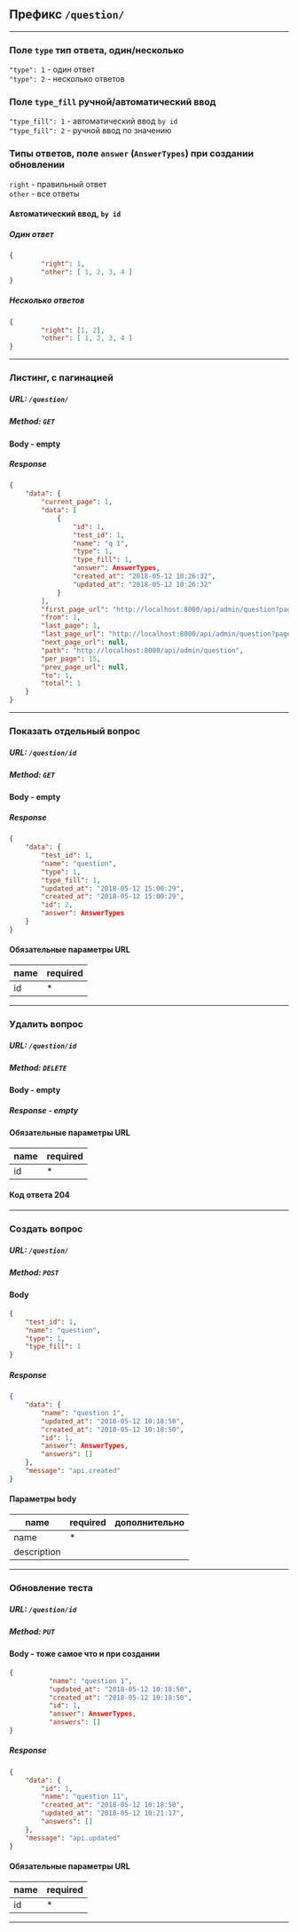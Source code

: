 
## Префикс `/question/`


---
### Поле `type` тип ответа, один/несколько
`"type": 1` - один ответ  
`"type": 2` - несколько ответов

### Поле `type_fill` ручной/автоматический ввод
`"type_fill": 1` - автоматический ввод `by id`  
`"type_fill": 2` - ручной ввод по значению

### Типы ответов, поле `answer` (`AnswerTypes`) при создании обновлении

`right` - правильный ответ  
`other` - все ответы

#### Автоматический ввод, `by id`
##### Один ответ
```json
{
		"right": 1,
		"other": [ 1, 2, 3, 4 ]
}
```

##### Несколько ответов
```json
{
		"right": [1, 2],
		"other": [ 1, 2, 3, 4 ]
}
```

---



### Листинг, с пагинацией

##### URL: `/question/`
##### Method: `GET`

#### Body - empty

##### Response
```json
{
    "data": {
        "current_page": 1,
        "data": [
            {
                "id": 1,
                "test_id": 1,
                "name": "q 1",
                "type": 1,
                "type_fill": 1,
                "answer": AnswerTypes,
                "created_at": "2018-05-12 10:26:32",
                "updated_at": "2018-05-12 10:26:32"
            }
        ],
        "first_page_url": "http://localhost:8000/api/admin/question?page=1",
        "from": 1,
        "last_page": 1,
        "last_page_url": "http://localhost:8000/api/admin/question?page=1",
        "next_page_url": null,
        "path": "http://localhost:8000/api/admin/question",
        "per_page": 15,
        "prev_page_url": null,
        "to": 1,
        "total": 1
    }
}
```

---


### Показать отдельный вопрос

##### URL: `/question/id`
##### Method: `GET`

#### Body - empty

##### Response
```json
{
    "data": {
        "test_id": 1,
        "name": "question",
        "type": 1,
        "type_fill": 1,
        "updated_at": "2018-05-12 15:00:29",
        "created_at": "2018-05-12 15:00:29",
        "id": 2,
        "answer": AnswerTypes
    }
}
```
#### Обязательные параметры URL
| name | required 
|---|---|
| id  | * 


---

### Удалить вопрос

##### URL: `/question/id`
##### Method: `DELETE`

#### Body - empty

##### Response - empty

#### Обязательные параметры URL
| name | required 
|---|---|
| id  | * 

#### Код ответа 204

___

### Создать вопрос

##### URL: `/question/`
##### Method: `POST`

#### Body
```json
{
	"test_id": 1,
	"name": "question",
	"type": 1,
	"type_fill": 1
}
```

##### Response
```json
{
    "data": {
        "name": "question 1",
        "updated_at": "2018-05-12 10:18:50",
        "created_at": "2018-05-12 10:18:50",
        "id": 1,
        "answer": AnswerTypes,
        "answers": []
    },
    "message": "api.created"
}
```
#### Параметры body
| name | required | дополнительно
|---|---|---|
| name  | *  | |
| description  |  | |




---

### Обновление теста

##### URL: `/question/id`
##### Method: `PUT`

#### Body - тоже самое что и при создании
```json
{
          "name": "question 1",
          "updated_at": "2018-05-12 10:18:50",
          "created_at": "2018-05-12 10:18:50",
          "id": 1,
          "answer": AnswerTypes,
          "answers": []
}

```


##### Response
```json
{
    "data": {
        "id": 1,
        "name": "question 11",
        "created_at": "2018-05-12 10:18:50",
        "updated_at": "2018-05-12 10:21:17",
        "answers": []
    },
    "message": "api.updated"
}
```
#### Обязательные параметры URL
| name | required 
|---|---|
| id  | * 


---